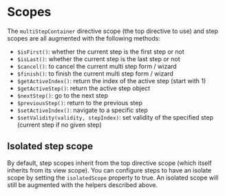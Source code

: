 # Scopes

The `multiStepContainer` directive scope (the top directive to use) and step scopes are all augmented with the following methods:

- `$isFirst()`: whether the current step is the first step or not
- `$isLast()`: whether the current step is the last step or not
- `$cancel()`: to cancel the current multi step form / wizard
- `$finish()`: to finish the current multi step form / wizard
- `$getActiveIndex()`: return the index of the active step (start with 1)
- `$getActiveStep()`: return the active step object
- `$nextStep()`: go to the next step
- `$previousStep()`: return to the previous step
- `$setActiveIndex()`: navigate to a specific step
- `$setValidity(validity, stepIndex)`: set validity of the specified step (current step if no given step)

## Isolated step scope

By default, step scopes inherit from the top directive scope (which itself inherits from its view scope).
You can configure steps to have an isolate scope by setting the `isolatedScope` property to true. An isolated scope
will still be augmented with the helpers described above.
